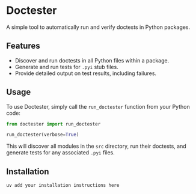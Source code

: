 # Doctester

A simple tool to automatically run and verify doctests in Python packages.

## Features

- Discover and run doctests in all Python files within a package.
- Generate and run tests for `.pyi` stub files.
- Provide detailed output on test results, including failures.

## Usage

To use Doctester, simply call the `run_doctester` function from your Python code:

```python
from doctester import run_doctester

run_doctester(verbose=True)
```

This will discover all modules in the `src` directory, run their doctests, and generate tests for any associated `.pyi` files.

## Installation

```bash
uv add your installation instructions here
```
